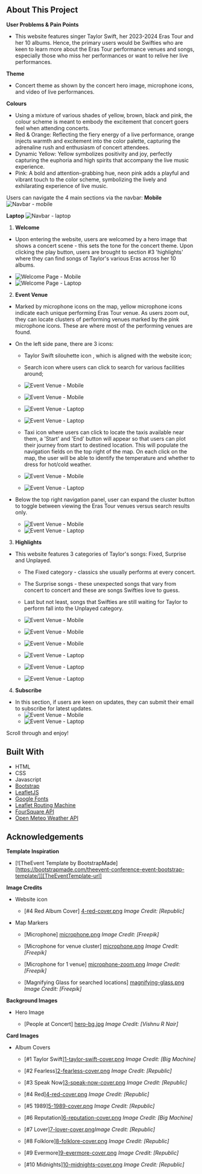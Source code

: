 ## About This Project
**User Problems & Pain Points**
* This website features singer Taylor Swift, her 2023-2024 Eras Tour and her 10 albums. Hence, the primary users would be Swifties who are keen to learn more about the Eras Tour performance venues and songs, especially those who miss her performances or want to relive her live performances.

**Theme**
* Concert theme as shown by the concert hero image, microphone icons, and video of live performances.

**Colours**
* Using a mixture of various shades of yellow, brown, black and pink, the colour scheme is meant to embody the excitement that concert goers feel when attending concerts. 
* Red & Orange: Reflecting the fiery energy of a live performance, orange injects warmth and excitement into the color palette, capturing the adrenaline rush and enthusiasm of concert attendees. 
* Dynamic Yellow: Yellow symbolizes positivity and joy, perfectly capturing the euphoria and high spirits that accompany the live music experience.
* Pink: A bold and attention-grabbing hue, neon pink adds a playful and vibrant touch to the color scheme, symbolizing the lively and exhilarating experience of live music.

Users can navigate the 4 main sections via the navbar:
**Mobile**
![Navbar - mobile](assets/img/screen-shots/mobile/2.%20mobile-navbar.png)

**Laptop** 
![Navbar - laptop](assets/img/screen-shots/laptop/2.%20laptop-navbar.png)


1. **Welcome**
- Upon entering the website, users are welcomed by a hero image that shows a concert scene - this sets the tone for the concert theme. Upon clicking the play button, users are brought to section #3 'highlights' where they can find songs of Taylor's various Eras across her 10 albums.
* ![Welcome Page - Mobile](assets/img/screen-shots/mobile/1.%20mobile-welcome.png)
* ![Welcome Page - Laptop](assets/img/screen-shots/laptop/1.%20laptop-welcome.png)

2. **Event Venue**
- Marked by microphone icons on the map, yellow microphone icons indicate each unique performing Eras Tour venue. 
As users zoom out, they can locate clusters of performing venues marked by the pink microphone icons. These are where most of the performing venues are found.

- On the left side pane, there are 3 icons: 
   * Taylor Swift silouhette icon , which is aligned with the website icon;
   * Search icon where users can click to search for various facilities around; 
   * ![Event Venue - Mobile](assets/img/screen-shots/mobile/3.%20mobile-event-venue-search-location-function.png)
   * ![Event Venue - Mobile](assets/img/screen-shots/mobile/3.%20mobile-event-venue-search-location-result.png)

   * ![Event Venue - Laptop](assets/img/screen-shots/laptop/3.%20laptop-event-venue-search-location-function.png)
   * ![Event Venue - Laptop](assets/img/screen-shots/laptop/3.%20laptop-event-venue-search-location-result.png)

   * Taxi icon where users can click to locate the taxis available near them, a 'Start' and 'End' button will appear so that users can plot their journey from start to destined location. This will populate the navigation fields on the top right of the map. On each click on the map, the user will be able to identify the temperature and whether to dress for hot/cold weather.
   * ![Event Venue - Mobile](assets/img/screen-shots/mobile/3.mobile-event-venue-user-route-taxi-weather)
   * ![Event Venue - Laptop](assets/img/screen-shots/laptop/3.%20laptop-event-venue-user-route-taxi-weather.png)
   
- Below the top right navigation panel, user can expand the cluster button to toggle between viewing the Eras Tour venues versus search results only.
    * ![Event Venue - Mobile](assets/img/screen-shots/mobile/3.mobile-event-venue-venue-markers.png)
    * ![Event Venue - Laptop](assets/img/screen-shots/laptop/3.%20laptop-event-venue-venue-markers.png)

3. **Highlights**
- This website features 3 categories of Taylor's songs: Fixed, Surprise and Unplayed.
    * The Fixed category - classics she usually performs at every concert.
    * The Surprise songs - these unexpected songs that vary from concert to concert and these are songs Swifties love to guess.
    * Last but not least, songs that Swifties are still waiting for Taylor to perform fall into the Unplayed category.
    * ![Event Venue - Mobile](assets/img/screen-shots/mobile/4.%20mobile-highlights.png)
    * ![Event Venue - Mobile](assets/img/screen-shots/mobile/4.%20mobile-highlights-songs.png)
    * ![Event Venue - Mobile](assets/img/screen-shots/mobile/4.%20mobile-highlights-songs-videos.png)

    * ![Event Venue - Laptop](assets/img/screen-shots/laptop/4.%20laptop-highlights.png)
    * ![Event Venue - Laptop](assets/img/screen-shots/laptop/4.%20laptop-highlights-songs.png)
    * ![Event Venue - Laptop](assets/img/screen-shots/laptop/4.%20laptop-highlights-songs-videos.png)

4. **Subscribe**
- In this section, if users are keen on updates, they can submit their email to subscribe for latest updates.
    * ![Event Venue - Mobile](assets/img/screen-shots/mobile/5.%20mobile-subscribe.png)
    * ![Event Venue - Laptop](assets/img/screen-shots/laptop/5.%20laptop-subscribe.png)

Scroll through and enjoy!

## Built With
* HTML
* CSS
* Javascript
* [Bootstrap](https://getbootstrap.com)
* [LeafletJS](https://leafletjs.com/) 
* [Google Fonts](https://fonts.googleapis.com)
* [Leaflet Routing Machine](https://www.liedman.net/leaflet-routing-machine/)
* [FourSquare API](https://foursquare.com/developers/home)
* [Open Meteo Weather API](https://open-meteo.com/)




## Acknowledgements

**Template Inspiration**
* [![TheEvent Template by BootstrapMade][https://bootstrapmade.com/theevent-conference-event-bootstrap-template/]][TheEventTemplate-url]

**Image Credits**
- Website icon

    - [#4 Red Album Cover] [4-red-cover.png](https://en.wikipedia.org/wiki/Red_(Taylor%27s_Version)) *Image Credit: [Republic]*


- Map Markers

    - [Microphone] [microphone.png](https://www.flaticon.com/free-icons/microphone) *Image Credit: [Freepik]*

    - [Microphone for venue cluster] [microphone.png](https://www.flaticon.com/free-icons/microphone) *Image Credit: [Freepik]*

    - [Microphone for 1 venue] [microphone-zoom.png](https://www.flaticon.com/free-icons/microphone) *Image Credit: [Freepik]*

    - [Magnifying Glass for searched locations] [magnifying-glass.png](https://www.flaticon.com/free-icons/magnifying-glass) *Image Credit: [Freepik]*


**Background Images**
- Hero Image

    - [People at Concert] [hero-bg.jpg](https://www.pexels.com/photo/people-at-concert-1105666/) *Image Credit: [Vishnu R Nair]*

**Card Images**
- Album Covers

    - [#1 Taylor Swift][1-taylor-swift-cover.png](https://en.wikipedia.org/wiki/Taylor_Swift_(album)) *Image Credit: [Big Machine]*

    - [#2 Fearless][2-fearless-cover.png](https://en.wikipedia.org/wiki/Fearless_(Taylor%27s_Version)) *Image Credit: [Republic]*

    - [#3 Speak Now][3-speak-now-cover.png](https://en.wikipedia.org/wiki/Speak_Now_(Taylor%27s_Version)) *Image Credit: [Republic]*

    - [#4 Red][4-red-cover.png](https://en.wikipedia.org/wiki/Red_(Taylor%27s_Version)) *Image Credit: [Republic]*

    - [#5 1989][5-1989-cover.png](https://en.wikipedia.org/wiki/1989_(Taylor%27s_Version)) *Image Credit: [Republic]*

    - [#6 Reputation][6-reputation-cover.png](https://en.wikipedia.org/wiki/Reputation_(album)) *Image Credit: [Big Machine]*

    - [#7 Lover][7-lover-cover.png](https://en.wikipedia.org/wiki/Lover_(album))*Image Credit: [Republic]*

    - [#8 Folklore][8-folklore-cover.png](https://en.wikipedia.org/wiki/Folklore_(Taylor_Swift_album)) *Image Credit: [Republic]*

    - [#9 Evermore][9-evermore-cover.png](https://en.wikipedia.org/wiki/Evermore_(Taylor_Swift_album)) *Image Credit: [Republic]*

    - [#10 Midnights][10-midnights-cover.png](https://en.wikipedia.org/wiki/Midnights) *Image Credit: [Republic]*



